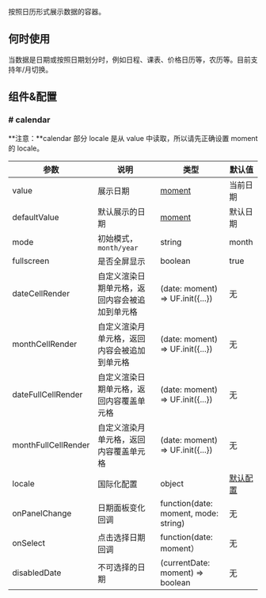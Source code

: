 
按照日历形式展示数据的容器。

## 何时使用

当数据是日期或按照日期划分时，例如日程、课表、价格日历等，农历等。目前支持年/月切换。


## 组件&配置

### # calendar

**注意：**calendar 部分 locale 是从 value 中读取，所以请先正确设置 moment 的 locale。


| 参数         | 说明           | 类型     | 默认值       |
|--------------|----------------|----------|--------------|
| value        | 展示日期       | [moment](http://momentjs.com/)     | 当前日期     |
| defaultValue | 默认展示的日期  | [moment](http://momentjs.com/)     | 默认日期     |
| mode         | 初始模式，`month/year` | string | month  |
| fullscreen   | 是否全屏显示   | boolean     | true         |
| dateCellRender      | 自定义渲染日期单元格，返回内容会被追加到单元格| (date: moment) => UF.init({...})   | 无 |
| monthCellRender     | 自定义渲染月单元格，返回内容会被追加到单元格  | (date: moment) => UF.init({...})   | 无 |
| dateFullCellRender  | 自定义渲染日期单元格，返回内容覆盖单元格| (date: moment) => UF.init({...})   | 无 |
| monthFullCellRender | 自定义渲染月单元格，返回内容覆盖单元格  | (date: moment) => UF.init({...})   | 无 |
| locale       | 国际化配置     | object   | [默认配置](https://github.com/ant-design/ant-design/blob/master/components/date-picker/locale/example.json)  |
| onPanelChange| 日期面板变化回调 | function(date: moment, mode: string) | 无 |
| onSelect     | 点击选择日期回调 | function(date: moment）              | 无 |
| disabledDate | 不可选择的日期 | (currentDate: moment) => boolean | 无 |
